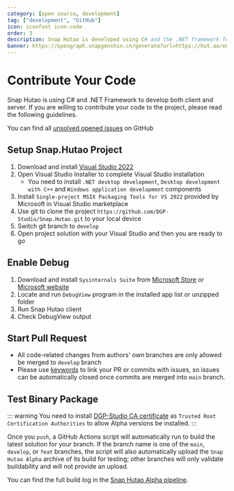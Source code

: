 ```yaml
---
category: [open source, development]
tag: ["development", "GitHub"]
icon: iconfont icon-code
order: 3
description: Snap Hutao is developed using C# and the .NET framework for both the desktop client and the server. We greatly appreciate feedback from the open-source community, and if you're willing to contribute your code, please refer to the instructions in the documentation on this page.
banner: https://opengraph.snapgenshin.cn/generate?url=https://hut.ao/en/development/contribute.html
---
```


# Contribute Your Code

Snap Hutao is using C# and .NET Framework to develop both client and server. If you are willing to contribute your code
to the project, please read the following guidelines.

You can find all [unsolved opened issues](https://github.com/DGP-Studio/Snap.Hutao/issues?q=is%3Aissue+is%3Aopen+-label%3A%E5%B7%B2%E4%BF%AE%E5%A4%8D+) on GitHub

## <HopeIcon icon="iconfont icon-visual-studio" size="1.5rem" color="rgb(193,142,241)" /> Setup Snap.Hutao Project

1. Download and install [Visual Studio 2022](https://visualstudio.microsoft.com/downloads/)
2. Open Visual Studio Installer to complete Visual Studio installation
   - You need to install `.NET desktop development`, `Desktop development with C++` and `Windows application development` components
3. Install `Single-project MSIX Packaging Tools for VS 2022` provided by Microsoft in Visual Studio marketplace
4. Use git to clone the project `https://github.com/DGP-Studio/Snap.Hutao.git` to your local device
5. Switch git branch to `develop`
6. Open project solution with your Visual Studio and then you are ready to go

## <HopeIcon icon="iconfont icon-debug" size="1.5rem" color="rgb(73,156,84)" /> Enable Debug

1. Download and install `Sysinternals Suite` from [Microsoft Store](https://www.microsoft.com/store/productid/9P7KNL5RWT25) or [Microsoft website](https://learn.microsoft.com/en-us/sysinternals/downloads/sysinternals-suite)
2. Locate and run `DebugView` program in the installed app list or unzipped folder
3. Run Snap Hutao client
4. Check DebugView output

## <HopeIcon icon="iconfont icon-pull-request" size="1.5rem" color="rgb(130,80,223)"/> Start Pull Request

- All code-related changes from authors' own branches are only allowed be merged to `develop` branch
- Please use [keywords](https://docs.github.com/en/get-started/writing-on-github/working-with-advanced-formatting/using-keywords-in-issues-and-pull-requests) to link your PR or commits with issues, so issues can be automatically closed once commits are merged into `main` branch.

## <HopeIcon icon="iconfont icon-build-package" size="1.5rem" color="rgb(254,189,105)" /> Test Binary Package

::: warning
You need to install [DGP-Studio CA certificate](https://github.com/DGP-Automation/Hutao-Auto-Release/releases/download/certificate-ca/DGP_Studio_CA.crt) as `Trusted Root Certification Authorities` to allow Alpha versions be installed.
:::

Once you `push`, a GitHub Actions script will automatically run to build the latest solution for your branch. If the branch name is one of the `main`, `develop`, or `feat` branches, the script will also automatically upload the `Snap Hutao Alpha` archive of its build for testing; other branches will only validate buildability and will not provide an upload.

You can find the full build log in the [Snap Hutao Alpha pipeline](https://github.com/DGP-Studio/Snap.Hutao/actions/workflows/alpha.yml).
